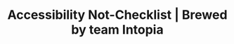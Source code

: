 ---
layout: bookmark
title: Accessibility Not-Checklist | Brewed by team Intopia
tags:
  - Bookmarks
  - Accessibility
created: '2024-02-15T21:17:13.588Z'
link: https://not-checklist.intopia.digital/
id: 736066539
excerpt: >-
  The Accessibility Not-Checklist acts as a guide to make sure you haven’t
  missed anything. If you’re new to accessibility, the resource provides a
  foundation – it’s an overview of what you’ll need to consider, but it won’t
  teach you WCAG from front to back.
image: https://not-checklist.intopia.digital/accessibility-not-checklist-preview.png
---